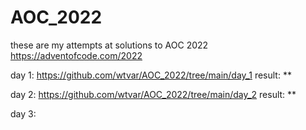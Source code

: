 # AOC_2022

these are my attempts at solutions to AOC 2022
https://adventofcode.com/2022

day 1: https://github.com/wtvar/AOC_2022/tree/main/day_1 result: **

day 2: https://github.com/wtvar/AOC_2022/tree/main/day_2 result: **

day 3:

